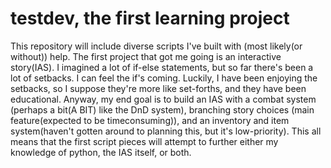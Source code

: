 testdev, the first learning project
=======

This repository will include diverse scripts I've built with (most likely(or without)) help.
The first project that got me going is an interactive story(IAS). I imagined a lot of if-else statements, but so far there's been a lot of setbacks. I can feel the if's coming. Luckily, I have been enjoying the setbacks, so I suppose they're more like set-forths, and they have been educational. Anyway, my end goal is to build an IAS with a combat system (perhaps a bit(A BIT) like the DnD system), branching story choices (main feature(expected to be timeconsuming)), and an inventory and item system(haven't gotten around to planning this, but it's low-priority).
This all means that the first script pieces will attempt to further either my knowledge of python, the IAS itself, or both.
